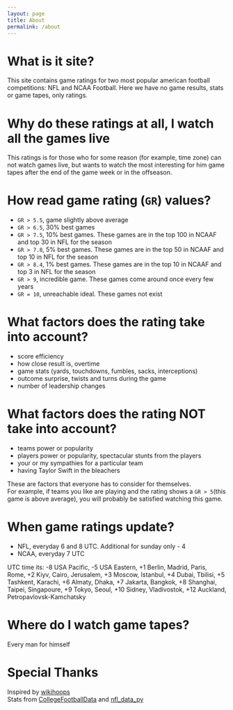 ```yaml
---
layout: page
title: About
permalink: /about
---
```

# What is it site?
This site contains game ratings for two most popular american football competitions: NFL and NCAA Football. Here we have no game results, stats or game tapes, only ratings.

# Why do these ratings at all, I watch all the games live
This ratings is for those who for some reason (for example, time zone) can not watch games live, but wants to watch the most interesting for him game tapes after the end of the game week or in the offseason.

# How read game rating (```GR```) values?
- ```GR > 5.5```, game slightly above average
- ```GR > 6.5```, 30% best games
- ```GR > 7.5```, 10% best games. These games are in the top 100 in NCAAF and top 30 in NFL for the season
- ```GR > 7.8```, 5% best games. These games are in the top 50 in NCAAF and top 10 in NFL for the season
- ```GR > 8.4```, 1% best games. These games are in the top 10 in NCAAF and top 3 in NFL for the season
- ```GR > 9```, incredible game. These games come around once every few years
- ```GR = 10```, unreachable ideal. These games not exist

# What factors does the rating take into account?
- score efficiency
- how close result is, overtime
- game stats (yards, touchdowns, fumbles, sacks, interceptions)
- outcome surprise, twists and turns during the game
- number of leadership changes

# What factors does the rating NOT take into account?
- teams power or popularity
- players power or popularity, spectacular stunts from the players
- your or my sympathies for a particular team
- having Taylor Swift in the bleachers

These are factors that everyone has to consider for themselves.   
For example, if teams you like are playing and the rating shows a ```GR > 5```(this game is above average), you will probably be satisfied watching this game.

# When game ratings update?
 - NFL, everyday 6 and 8 UTC. Additional for sunday only - 4
 - NCAA, everyday 7 UTC

UTC time its: -8 USA Pacific, -5 USA Eastern, +1 Berlin, Madrid, Paris, Rome, +2 Kiyv, Cairo, Jerusalem, +3 Moscow, Istanbul, +4 Dubai, Tbilisi, +5 Tashkent, Karachi, +6 Almaty, Dhaka, +7 Jakarta, Bangkok, +8 Shanghai, Taipei, Singapoure, +9 Tokyo, Seoul, +10 Sidney, Vladivostok, +12 Auckland, Petropavlovsk-Kamchatsky

# Where do I watch game tapes?
Every man for himself

# Special Thanks
Inspired by [wikihoops](https://wikihoops.com/about/)   
Stats from [CollegeFootballData](https://collegefootballdata.com/) and [nfl_data_py](https://github.com/cooperdff/nfl_data_py)
